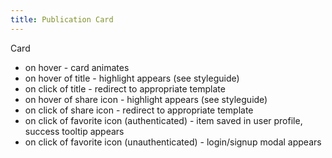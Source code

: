 ```yaml
---
title: Publication Card
---
```


Card

- on hover - card animates 
- on hover of title - highlight appears (see styleguide)
- on click of title - redirect to appropriate template
- on hover of share icon - highlight appears (see styleguide)
- on click of share icon - redirect to appropriate template
- on click of favorite icon (authenticated) - item saved in user profile, success tooltip appears
- on click of favorite icon (unauthenticated) - login/signup modal appears